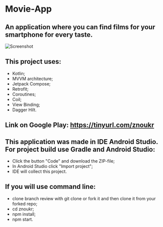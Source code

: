 # Movie-App
## An application where you can find films for your smartphone for every taste.
![Screenshot](Wallpaper_app.png)
## This project uses:
* Kotlin;
* MVVM architecture;
* Jetpack Compose;
* Retrofit;
* Coroutines;
* Coil;
* View Binding;
* Dagger Hilt.
## Link on Google Play: https://tinyurl.com/znoukr
## This application was made in IDE Android Studio. For project build use Gradle and Android Studio:
* Click the button "Code" and download the ZIP-file;
* In Android Studio click "Import project";
* IDE will collect this project.
## If you will use command line:
* clone branch review with git clone or fork it and then clone it from your forked repo;
* cd znoukr;
* npm install;
* npm start.
